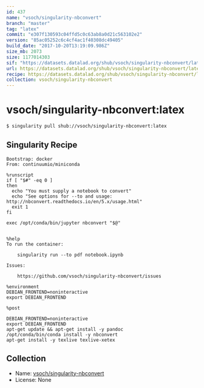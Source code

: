 ```yaml
---
id: 437
name: "vsoch/singularity-nbconvert"
branch: "master"
tag: "latex"
commit: "e307f130593c04ffd5c0c63ab8a0d21c563102e2"
version: "85ac05252c6c4cf4ac1f40308dc49405"
build_date: "2017-10-20T13:19:09.986Z"
size_mb: 2073
size: 1177014303
sif: "https://datasets.datalad.org/shub/vsoch/singularity-nbconvert/latex/2017-10-20-e307f130-85ac0525/85ac05252c6c4cf4ac1f40308dc49405.simg"
url: https://datasets.datalad.org/shub/vsoch/singularity-nbconvert/latex/2017-10-20-e307f130-85ac0525/
recipe: https://datasets.datalad.org/shub/vsoch/singularity-nbconvert/latex/2017-10-20-e307f130-85ac0525/Singularity
collection: vsoch/singularity-nbconvert
---
```


# vsoch/singularity-nbconvert:latex

```bash
$ singularity pull shub://vsoch/singularity-nbconvert:latex
```

## Singularity Recipe

```singularity
Bootstrap: docker
From: continuumio/miniconda

%runscript
if [ "$#" -eq 0 ]
then
  echo "You must supply a notebook to convert"
  echo "See options for --to and usage: http://nbconvert.readthedocs.io/en/5.x/usage.html"
  exit 1
fi

exec /opt/conda/bin/jupyter nbconvert "$@"


%help
To run the container:

    singularity run --to pdf notebook.ipynb

Issues: 

    https://github.com/vsoch/singularity-nbconvert/issues

%environment
DEBIAN_FRONTEND=noninteractive
export DEBIAN_FRONTEND

%post

DEBIAN_FRONTEND=noninteractive
export DEBIAN_FRONTEND
apt-get update && apt-get install -y pandoc
/opt/conda/bin/conda install -y nbconvert
apt-get install -y texlive texlive-xetex
```

## Collection

 - Name: [vsoch/singularity-nbconvert](https://github.com/vsoch/singularity-nbconvert)
 - License: None

